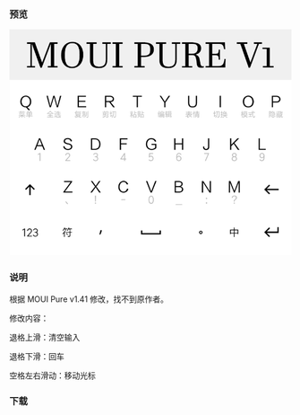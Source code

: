 ### 预览

![demo](demo.png)

### 说明

根据 MOUI Pure v1.41 修改，找不到原作者。

修改内容：

退格上滑：清空输入

退格下滑：回车

空格左右滑动：移动光标



### 下载

